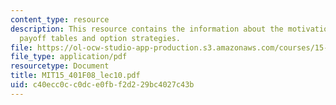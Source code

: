 ```yaml
---
content_type: resource
description: This resource contains the information about the motivation, payoff diagrams,
  payoff tables and option strategies.
file: https://ol-ocw-studio-app-production.s3.amazonaws.com/courses/15-401-finance-theory-i-fall-2008/c40ecc0cc0dce0fbf2d229bc4027c43b_MIT15_401F08_lec10.pdf
file_type: application/pdf
resourcetype: Document
title: MIT15_401F08_lec10.pdf
uid: c40ecc0c-c0dc-e0fb-f2d2-29bc4027c43b
---
```

